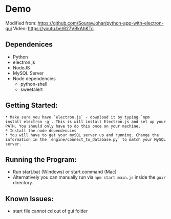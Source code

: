 # Demo

Modified from: https://github.com/SouravJohar/python-app-with-electron-gui
Video: https://youtu.be/627VBkAhKTc

## Dependenices

* Python
* electron.js
* NodeJS
* MySQL Server
* Node dependencies
  * python-shell
  * sweetalert

## Getting Started:

    * Make sure you have `electron.js` - download it by typing `npm install electron -g`. This is will install Electron.js and set up your PATH. You should only have to do this once on your machine.
    * Install the node dependencies
    * You will have to get your mySQL server up and running. Change the information in the `engine/connect_to_database.py` to match your MySQL server.


## Running the Program:

* Run start.bat (Windows) or start.command (Mac)
* Alternatively you can manually run via `npm start main.js` inside the `gui/` directory.

## Known Issues:

* start file cannot cd out of gui folder
